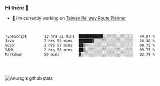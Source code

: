### Hi there 👋

- 🔭 I’m currently working on [Taiwan Railway Route Planner](https://github.com/Taiwan-Railway-Route-Planner)

<br/>

<!--START_SECTION:waka-->

```txt
TypeScript        13 hrs 21 mins  ███████████░░░░░░░░░░░░░░   44.07 %
Java              7 hrs 59 mins   ██████▓░░░░░░░░░░░░░░░░░░   26.38 %
SCSS              2 hrs 57 mins   ██▒░░░░░░░░░░░░░░░░░░░░░░   09.75 %
YAML              2 hrs 56 mins   ██▒░░░░░░░░░░░░░░░░░░░░░░   09.73 %
Markdown          50 mins         ▓░░░░░░░░░░░░░░░░░░░░░░░░   02.79 %
```

<!--END_SECTION:waka-->

<br/>
<br/>

![Anurag's github stats](https://github-readme-stats.vercel.app/api?username=DepickereSven&show_icons=true&theme=tokyonight)



<!--
**DepickereSven/DepickereSven** is a ✨ _special_ ✨ repository because its `README.md` (this file) appears on your GitHub profile.

Here are some ideas to get you started:

- 🔭 I’m currently working on ...
- 🌱 I’m currently learning ...
- 👯 I’m looking to collaborate on ...
- 🤔 I’m looking for help with ...
- 💬 Ask me about ...
- 📫 How to reach me: ...
- 😄 Pronouns: ...
- ⚡ Fun fact: ...
-->
